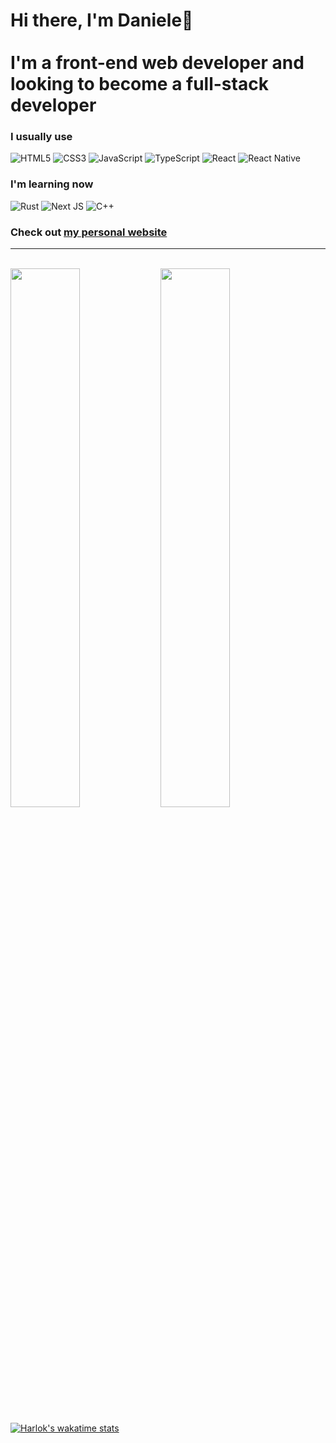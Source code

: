 <h1>Hi there, I'm Daniele👋 <br><br>
  I'm a front-end web developer and looking to become a full-stack developer</h1>

### I usually use

![HTML5](https://img.shields.io/badge/html5-%23E34F26.svg?style=for-the-badge&logo=html5&logoColor=white)
![CSS3](https://img.shields.io/badge/css3-%231572B6.svg?style=for-the-badge&logo=css3&logoColor=white)
![JavaScript](https://img.shields.io/badge/javascript-%23323330.svg?style=for-the-badge&logo=javascript&logoColor=%23F7DF1E)
![TypeScript](https://img.shields.io/badge/typescript-%23007ACC.svg?style=for-the-badge&logo=typescript&logoColor=white)
![React](https://img.shields.io/badge/react-%2320232a.svg?style=for-the-badge&logo=react&logoColor=%2361DAFB)
![React Native](https://img.shields.io/badge/react_native-%2320232a.svg?style=for-the-badge&logo=react&logoColor=%2361DAFB)
### I'm learning now  

![Rust](https://img.shields.io/badge/rust-%23000000.svg?style=for-the-badge&logo=rust&logoColor=white)
![Next JS](https://img.shields.io/badge/Next-black?style=for-the-badge&logo=next.js&logoColor=white)
![C++](https://img.shields.io/badge/c++-%2300599C.svg?style=for-the-badge&logo=c%2B%2B&logoColor=white)
<br>
### Check out <a href="https://danielefelicetta.it"> my personal website</a>
<hr>
<br>

<img align="left" width="47%" src="https://github-readme-stats.vercel.app/api/top-langs/?username=daniele-felicetta&layout=donut" />
<img width="47%" src="https://github-readme-stats.vercel.app/api?username=daniele-felicetta&show_icons=true&theme=radical" />

[![Harlok's wakatime stats](https://github-readme-stats.vercel.app/api/wakatime?username=daniele_felicetta)](https://github.com/daniele-felicetta/github-readme-stats)

